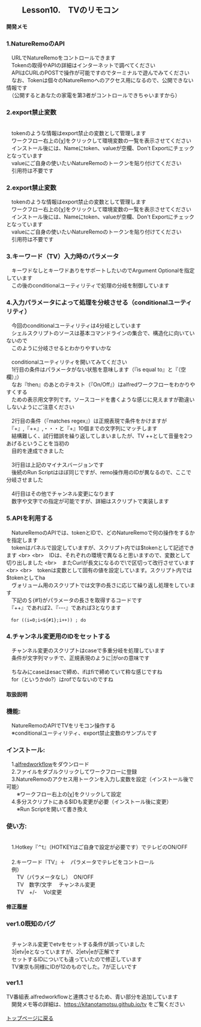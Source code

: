 ## 　　Lesson10.　TVのリモコン
#### 開発メモ
### 1.NatureRemoのAPI
　URLでNatureRemoをコントロールできます
<br>　Tokenの取得やAPIの詳細はインターネットで調べてください
<br>　APIはCURLのPOSTで操作が可能ですのでターミナルで遊んでみてください
<br>　なお、Tokenは個々のNatureRemoへのアクセス用になるので、公開できない情報です
<br>　（公開するとあなたの家電を第3者がコントロールできちゃいますから）
### 2.export禁止変数
<br>　tokenのような情報はexport禁止の変数として管理します
<br>　ワークフロー右上の[χ]をクリックして環境変数の一覧を表示させてください
<br>　インストール後には、Nameにtoken、valueが空欄、Don't Exportにチェックとなっています
<br>　valueにご自身の使いたいNatureRemoのトークンを貼り付けてください
<br>　引用符は不要です
### 2.export禁止変数
　tokenのような情報はexport禁止の変数として管理します
<br>　ワークフロー右上の[χ]をクリックして環境変数の一覧を表示させてください
<br>　インストール後には、Nameにtoken、valueが空欄、Don't Exportにチェックとなっています
<br>　valueにご自身の使いたいNatureRemoのトークンを貼り付けてください
<br>　引用符は不要です　
### 3.キーワード（TV）入力時のパラメータ
　キーワドなしとキーワドありをサポートしたいのでArgument Optionalを指定しています
<br>　この後のconditionalユーティリティで処理の分岐を制御しています
### 4.入力パラメータによって処理を分岐させる（conditionalユーティリティ）
　今回のconditionalユーティリティは4分岐としています
<br>　シェルスクリプトのソースは基本コマンドラインの集合で、構造化に向いていないので
<br>　このように分岐させるとわかりやすいかな
<br>
<br>　conditionalユーティリティを開いてみてください
<br>　1行目の条件はパラメータがない状態を意味します（『is equal to』と『（空欄）』）
<br>　なお『then』のあとのテキスト（『On/Off』）はalfredワークフローをわかりやすくする
<br>　ための表示用文字列です。ソースコードを書くような感じに見えますが勘違いしないようにご注意ください
<br>
<br>　2行目の条件（『matches regex』）は正規表現で条件をかけますが
<br>　『+』,『++』,・・・と『+』10個までの文字列にマッチします
<br>　結構難しく、試行錯誤を繰り返してしまいましたが、TV ++として音量を2つあげるということを当初の
<br>　目的を達成できました
<br>
<br>　3行目は上記のマイナスバージョンです
<br>　後続のRun Scriptはほぼ同じですが、remo操作用のIDが異なるので、ここで分岐させました
<br>
<br>　4行目はその他でチャンネル変更になります
<br>　数字や文字での指定が可能ですが、詳細はスクリプトで実装します
### 5.APIを利用する
　NatureRemoのAPIでは、tokenとIDで、どのNatureRemoで何の操作をするかを指定します
<br>　tokenはパネルで設定していますが、スクリプト内では$tokenとして記述できます
<br>
<br>　IDは、それぞれの環境で異なると思いますので、変数として切り出しました
<br>　またCurlが長文になるので\で区切って改行させています
<br>
<br>　tokenは変数として固有の値を設定しています。スクリプト内では$tokenとしてha
<br>　ヴォリューム用のスクリプトでは文字の長さに応じて繰り返し処理をしています
<br>　下記の＄{#1}がパラメータの長さを取得するコードです
<br>　『++』であれば2、『---』であれば3となります
```
　for ((i=0;i<${#1};i++)) ; do
```
### 4.チャンネル変更用のIDをセットする
　チャンネル変更のスクリプトはcaseで多重分岐を処理しています
<br>　条件が文字列マッチで、正規表現のように|がorの意味です
<br>
<br>　ちなみにcaseはesacで締め、ifはfiで締めていて粋な感じですね
<br>　for（というかdo?）はrofでなないのですね

#### 取扱説明
### 機能:
　NatureRemoのAPIでTVをリモコン操作する
<br>　※conditionalユーティリティ、export禁止変数のサンプルです
### インストール:
　1.[alfredworkflow](https://github.com/KitanoTamotsu/natureremo/releases/download/1.0/TV.with.NatureRemo.alfredworkflow.zip)をダウンロード 
<br>　2.ファイルをダブルクリックしてワークフローに登録
<br>　3.NatureRemoのアクセス用トークンを入力し変数を設定（インストール後で可能）
<br>　　※ワークフロー右上の[χ]をクリックして設定
<br>　4.多分スクリプトにある$IDも変更が必要（インストール後に変更）
<br>　　※Run Scriptを開いて書き換え
### 使い方:
<br>　1.Hotkey『⌃t』（HOTKEYはご自身で設定が必要です）でテレビのON/OFF
<br>　
<br>　2.キーワード『TV』＋　パラメータでテレビをコントロール
<br>　例）
<br>　　TV（パラメータなし）　ON/OFF
<br>　　TV　数字/文字　      チャンネル変更
<br>　　TV　+/-　           Vol変更


#### 修正履歴
### ver1.0既知のバグ
<br>　チャンネル変更でetvをセットする条件が誤っていました
<br>　3|etv|eとなっていますが、2|etv|eが正解です
<br>　セットするIDについても違っていたので修正しています
<br>　TV東京も同様にIDが12のものでした。7が正しいです
 
### ver1.1
 TV番組表.alfredworkflowと連携させるため、青い部分を追加しています
<br>　開発メモ等の詳細は、https://kitanotamotsu.github.io/tv をご覧ください
<br>
<br>
[トップページに戻る](https://kitanotamotsu.github.io/)

